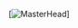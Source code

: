 [![MasterHead](![image](https://github.com/LeonardoMBarca/LeonardoMBarca/assets/139215945/c3830ad5-4a53-41d8-addd-d52c27432b62)
)]
